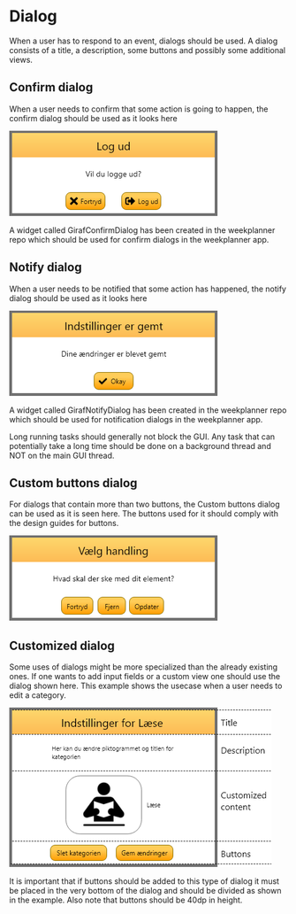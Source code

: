 # Dialog

When a user has to respond to an event, dialogs should be used. A dialog consists
of a title, a description, some buttons and possibly some additional views.

## Confirm dialog

When a user needs to confirm that some action is going to happen, the confirm dialog
should be used as it looks here

![ConfirmDialog](images/ConfirmDialog.png "ConfirmDialog")

A widget called GirafConfirmDialog has been created in the weekplanner repo which
should be used for confirm dialogs in the weekplanner app.

## Notify dialog

When a user needs to be notified that some action has happened, the notify dialog
should be used as it looks here

![NotifyDialog](images/NotifyDialog.png "NotifyDialog")

A widget called GirafNotifyDialog has been created in the weekplanner repo which
should be used for notification dialogs in the weekplanner app.

Long running tasks should generally not block the GUI. Any task that can potentially
take a long time should be done on a background thread and NOT on the main GUI thread.

## Custom buttons dialog

For dialogs that contain more than two buttons, the Custom buttons dialog can be
used as it is seen here. The buttons used for it should comply with the design
guides for buttons.

![CustomButtonsDialog](images/CustomButtonsDialog.png "CustomButtonsDialog")

## Customized dialog

Some uses of dialogs might be more specialized than the already existing ones. If
one wants to add input fields or a custom view one should use the dialog shown here.
This example shows the usecase when a user needs to edit a category.

![CustomDialog](images/CustomDialog.png "CustomDialog")

It is important that if buttons should be added to this type of dialog it must be
placed in the very bottom of the dialog and should be divided as shown in the example.
Also note that buttons should be 40dp in height.
